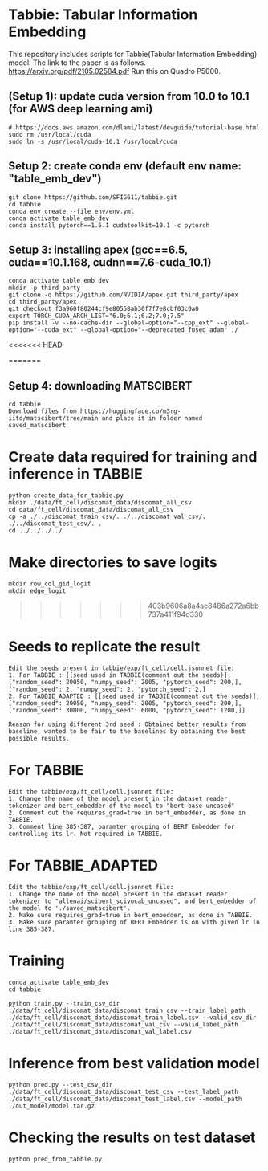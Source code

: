 # Tabbie: Tabular Information Embedding
This repository includes scripts for Tabbie(Tabular Information Embedding) model. 
The link to the paper is as follows.
https://arxiv.org/pdf/2105.02584.pdf
Run this on Quadro P5000.

## (Setup 1): update cuda version from 10.0 to 10.1 (for AWS deep learning ami)
```
# https://docs.aws.amazon.com/dlami/latest/devguide/tutorial-base.html
sudo rm /usr/local/cuda
sudo ln -s /usr/local/cuda-10.1 /usr/local/cuda
```

## Setup 2: create conda env (default env name: "table_emb_dev")
```
git clone https://github.com/SFIG611/tabbie.git
cd tabbie
conda env create --file env/env.yml
conda activate table_emb_dev
conda install pytorch==1.5.1 cudatoolkit=10.1 -c pytorch
```

## Setup 3: installing apex (gcc==6.5, cuda==10.1.168, cudnn==7.6-cuda_10.1)
```
conda activate table_emb_dev
mkdir -p third_party
git clone -q https://github.com/NVIDIA/apex.git third_party/apex
cd third_party/apex
git checkout f3a960f80244cf9e80558ab30f7f7e8cbf03c0a0
export TORCH_CUDA_ARCH_LIST="6.0;6.1;6.2;7.0;7.5"
pip install -v --no-cache-dir --global-option="--cpp_ext" --global-option="--cuda_ext" --global-option="--deprecated_fused_adam" ./
```
<<<<<<< HEAD

=======
## Setup 4: downloading MATSCIBERT
```
cd tabbie
Download files from https://huggingface.co/m3rg-iitd/matscibert/tree/main and place it in folder named saved_matscibert
```

# Create data required for training and inference in TABBIE
```
python create_data_for_tabbie.py
mkdir ./data/ft_cell/discomat_data/discomat_all_csv
cd data/ft_cell/discomat_data/discomat_all_csv
cp -a ./../discomat_train_csv/. ./../discomat_val_csv/. ./../discomat_test_csv/. .
cd ../../../../
```

# Make directories to save logits
```
mkdir row_col_gid_logit
mkdir edge_logit
```
>>>>>>> 403b9606a8a4ac8486a272a6bb737a411f94d330

# Seeds to replicate the result
```
Edit the seeds present in tabbie/exp/ft_cell/cell.jsonnet file:
1. For TABBIE : [[seed used in TABBIE(comment out the seeds)], ["random_seed": 20050, "numpy_seed": 2005, "pytorch_seed": 200,], ["random_seed": 2, "numpy_seed": 2, "pytorch_seed": 2,]
2. For TABBIE_ADAPTED : [[seed used in TABBIE(comment out the seeds)], ["random_seed": 20050, "numpy_seed": 2005, "pytorch_seed": 200,], ["random_seed": 30000, "numpy_seed": 6000, "pytorch_seed": 1200,]]

Reason for using different 3rd seed : Obtained better results from baseline, wanted to be fair to the baselines by obtaining the best possible results.
```

# For TABBIE
```
Edit the tabbie/exp/ft_cell/cell.jsonnet file:
1. Change the name of the model present in the dataset reader, tokenizer and bert_embedder of the model to "bert-base-uncased"
2. Comment out the requires_grad=true in bert_embedder, as done in TABBIE.
3. Comment line 385-387, paramter grouping of BERT Embedder for controlling its lr. Not required in TABBIE.
```

# For TABBIE_ADAPTED
```
Edit the tabbie/exp/ft_cell/cell.jsonnet file:
1. Change the name of the model present in the dataset reader, tokenizer to "allenai/scibert_scivocab_uncased", and bert_embedder of the model to './saved_matscibert'.
2. Make sure requires_grad=true in bert_embedder, as done in TABBIE.
3. Make sure paramter grouping of BERT Embedder is on with given lr in line 385-387.
```

# Training
```
conda activate table_emb_dev
cd tabbie

python train.py --train_csv_dir ./data/ft_cell/discomat_data/discomat_train_csv --train_label_path ./data/ft_cell/discomat_data/discomat_train_label.csv --valid_csv_dir ./data/ft_cell/discomat_data/discomat_val_csv --valid_label_path ./data/ft_cell/discomat_data/discomat_val_label.csv
```

# Inference from best validation model
```
python pred.py --test_csv_dir ./data/ft_cell/discomat_data/discomat_test_csv --test_label_path ./data/ft_cell/discomat_data/discomat_test_label.csv --model_path ./out_model/model.tar.gz
```
# Checking the results on test dataset
```
python pred_from_tabbie.py
```
